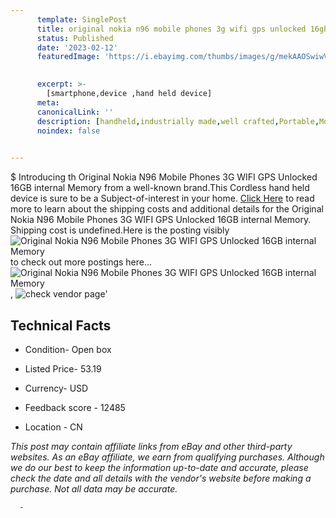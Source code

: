 ```yaml
---
      template: SinglePost
      title: original nokia n96 mobile phones 3g wifi gps unlocked 16gb internal memory
      status: Published
      date: '2023-02-12'
      featuredImage: 'https://i.ebayimg.com/thumbs/images/g/mekAAOSwiwVWTeeg/s-l225.jpg'
       

      excerpt: >-
        [smartphone,device ,hand held device]
      meta:
      canonicalLink: ''
      description: [handheld,industrially made,well crafted,Portable,Mobile,Compact,Convenient,Lightweight,Maneuverable,Man-portable,Miniature,Carriable,Hand-held,Light,Holdable,Transportable,Mobile device,Pocket-sized,On-the-go,Wireless,Cordless,Compact size,Convenient size, smartphone,device ,hand held device]
      noindex: false
      

---
```

$
      Introducing th Original Nokia N96 Mobile Phones 3G WIFI GPS Unlocked 16GB internal Memory from a well-known brand.This Cordless hand held device is sure to be a Subject-of-interest in your home. [Click Here](https://www.ebay.com/itm/154603143055?hash=item23ff10bf8f%3Ag%3AmekAAOSwiwVWTeeg&mkevt=1&mkcid=1&mkrid=711-53200-19255-0&campid=%253CePNCampaignId%253E&customid=%253CreferenceId%253E&toolid=10049) to read more to learn about the shipping costs and additional details for the Original Nokia N96 Mobile Phones 3G WIFI GPS Unlocked 16GB internal Memory. Shipping cost is undefined.Here is the posting visibly ![Original Nokia N96 Mobile Phones 3G WIFI GPS Unlocked 16GB internal Memory](https://i.ebayimg.com/thumbs/images/g/mekAAOSwiwVWTeeg/s-l225.jpg) to check out more postings here... ![Original Nokia N96 Mobile Phones 3G WIFI GPS Unlocked 16GB internal Memory](https://i.ebayimg.com/images/g/mekAAOSwiwVWTeeg/s-l960.jpg), ![check vendor page](https://origin-galleryplus.ebayimg.com/ws/web/154603143055_2_0_1/225x225.jpg,https://origin-galleryplus.ebayimg.com/ws/web/154603143055_3_0_1/225x225.jpg,https://origin-galleryplus.ebayimg.com/ws/web/154603143055_4_0_1/225x225.jpg,https://origin-galleryplus.ebayimg.com/ws/web/154603143055_5_0_1/225x225.jpg,https://origin-galleryplus.ebayimg.com/ws/web/154603143055_6_0_1/225x225.jpg)'

      

 ## Technical Facts 



     
      

 - Condition- Open box 


      

 - Listed Price- 53.19 


      

 - Currency- USD 


      

 - Feedback score - 12485 


      

 - Location - CN 


      
      

 *_This post may contain affiliate links from eBay and other third-party websites. As an eBay affiliate, we earn from qualifying purchases. Although we do our best to keep the information up-to-date and accurate, please check the date and all details with the vendor's website before making a purchase. Not all data may be accurate._*




      -
